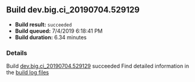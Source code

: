 ## Build dev.big.ci_20190704.529129
- **Build result:** `succeeded`
- **Build queued:** 7/4/2019 6:18:41 PM
- **Build duration:** 6.34 minutes
### Details
Build [dev.big.ci_20190704.529129](https://winappstudio.visualstudio.com/web/build.aspx?pcguid=a4ef43be-68ce-4195-a619-079b4d9834c2&builduri=vstfs%3a%2f%2f%2fBuild%2fBuild%2f29129) succeeded
Find detailed information in the [build log files](https://uwpctdiags.blob.core.windows.net/buildlogs/dev.big.ci_20190704.529129_logs.zip)
